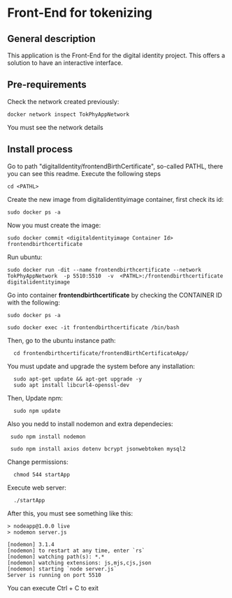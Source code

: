 # Front-End for tokenizing
## General description
  This application is the Front-End for the digital identity project. This offers a solution to have an interactive interface.

## Pre-requirements
  Check the network created previously:

    docker network inspect TokPhyAppNetwork

  You must see the network details
 
## Install process
Go to path "digitalIdentity/frontendBirthCertificate", so-called PATHL, there you can see this readme. Execute the following steps
      
    cd <PATHL>  
    
Create the new image from digitalidentityimage container, first check its id:
  
    sudo docker ps -a

Now you must create the image:      
    
    sudo docker commit <digitaldentityimage Container Id> frontendbirthcertificate

Run ubuntu: 
      
    sudo docker run -dit --name frontendbirthcertificate --network TokPhyAppNetwork  -p 5510:5510  -v  <PATHL>:/frontendbirthcertificate   digitalidentityimage

Go into container **frontendbirthcertificate** by checking the CONTAINER ID with the following:

    sudo docker ps -a
    
    sudo docker exec -it frontendbirthcertificate /bin/bash

  Then, go to the ubuntu instance path:
      
      cd frontendbirthcertificate/frontendBirthCertificateApp/

  You must update and upgrade the system before any installation:

      sudo apt-get update && apt-get upgrade -y
      sudo apt install libcurl4-openssl-dev
  
  Then, Update npm:
      
      sudo npm update
  
  Also you nedd to install nodemon and extra dependecies:
      
     sudo npm install nodemon

     sudo npm install axios dotenv bcrypt jsonwebtoken mysql2

     
  Change permissions:
      
      chmod 544 startApp

  Execute web server:
      
      ./startApp
  
  After this, you must see something like this:
    
    > nodeapp@1.0.0 live
    > nodemon server.js

    [nodemon] 3.1.4
    [nodemon] to restart at any time, enter `rs`
    [nodemon] watching path(s): *.*
    [nodemon] watching extensions: js,mjs,cjs,json
    [nodemon] starting `node server.js`
    Server is running on port 5510
    

  You can execute Ctrl + C to exit


